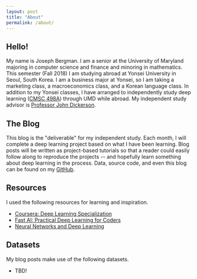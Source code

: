 ```yaml
---
layout: post
title: "About"
permalink: /about/
---
```


## Hello!
My name is Joseph Bergman. I am a senior at the University of Maryland majoring in computer science and finance and minoring in mathematics. This semester (Fall 2018) I am studying abroad at Yonsei University in Seoul, South Korea. I am a business major at Yonsei, so I am taking a marketing class, a macroeconomics class, and a Korean language class. In addition to my Yonsei classes, I have arranged to independently study deep learning ([CMSC 498A](http://undergrad.cs.umd.edu/independent-study-cmsc498a)) through UMD while abroad. My independent study advisor is [Professor John Dickerson](https://www.cs.umd.edu/people/dickerson).

## The Blog
This blog is the "deliverable" for my independent study. Each month, I will complete a deep learning project based on what I have been learning. Blog posts will be written as project-based tutorials so that a reader could easily follow along to reproduce the projects -- and hopefully learn something about deep learning in the process. Data, source code, and even this blog can be found on my [GitHub](https://github.com/JosephBergman/deep-learning).

## Resources
I used the following resources for learning and inspiration.
+ [Coursera: Deep Learning Specialization](https://www.coursera.org/specializations/deep-learning)
+ [Fast AI: Practical Deep Learning for Coders](http://course.fast.ai/)
+ [Neural Networks and Deep Learning](http://neuralnetworksanddeeplearning.com/)

## Datasets
My blog posts make use of the following datasets.
+ TBD!
